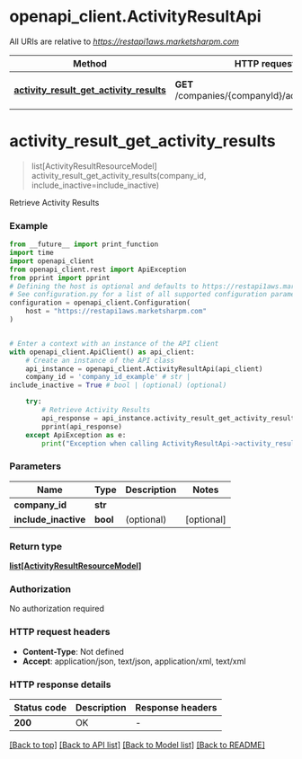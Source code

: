 # openapi_client.ActivityResultApi

All URIs are relative to *https://restapi1aws.marketsharpm.com*

Method | HTTP request | Description
------------- | ------------- | -------------
[**activity_result_get_activity_results**](ActivityResultApi.md#activity_result_get_activity_results) | **GET** /companies/{companyId}/activities/results | Retrieve Activity Results


# **activity_result_get_activity_results**
> list[ActivityResultResourceModel] activity_result_get_activity_results(company_id, include_inactive=include_inactive)

Retrieve Activity Results

### Example

```python
from __future__ import print_function
import time
import openapi_client
from openapi_client.rest import ApiException
from pprint import pprint
# Defining the host is optional and defaults to https://restapi1aws.marketsharpm.com
# See configuration.py for a list of all supported configuration parameters.
configuration = openapi_client.Configuration(
    host = "https://restapi1aws.marketsharpm.com"
)


# Enter a context with an instance of the API client
with openapi_client.ApiClient() as api_client:
    # Create an instance of the API class
    api_instance = openapi_client.ActivityResultApi(api_client)
    company_id = 'company_id_example' # str | 
include_inactive = True # bool | (optional) (optional)

    try:
        # Retrieve Activity Results
        api_response = api_instance.activity_result_get_activity_results(company_id, include_inactive=include_inactive)
        pprint(api_response)
    except ApiException as e:
        print("Exception when calling ActivityResultApi->activity_result_get_activity_results: %s\n" % e)
```

### Parameters

Name | Type | Description  | Notes
------------- | ------------- | ------------- | -------------
 **company_id** | **str**|  | 
 **include_inactive** | **bool**| (optional) | [optional] 

### Return type

[**list[ActivityResultResourceModel]**](ActivityResultResourceModel.md)

### Authorization

No authorization required

### HTTP request headers

 - **Content-Type**: Not defined
 - **Accept**: application/json, text/json, application/xml, text/xml

### HTTP response details
| Status code | Description | Response headers |
|-------------|-------------|------------------|
**200** | OK |  -  |

[[Back to top]](#) [[Back to API list]](../README.md#documentation-for-api-endpoints) [[Back to Model list]](../README.md#documentation-for-models) [[Back to README]](../README.md)

